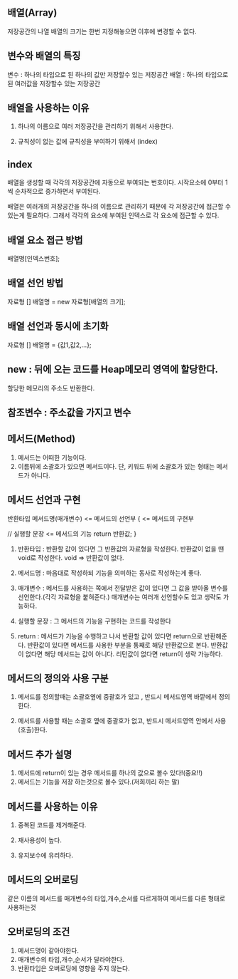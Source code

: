 ## 배열(Array)
   저장공간의 나열
   배열의 크기는 한번 지정해놓으면 이후에 변경할 수 없다.

## 변수와 배열의 특징
   변수 : 하나의 타입으로 된 하나의 값만 저장할수 있는 저장공간
   배열 : 하나의 타입으로 된 여러값을 저장할수 있는 저장공간

## 배열을 사용하는 이유
   1. 하나의 이름으로 여러 저장공간을 관리하기 위해서 사용한다.
   
   2. 규칙성이 없는 값에 규칙성을 부여하기 위해서 (index)
## index
   배열을 생성할 때 각각의 저장공간에 자동으로 부여되는 번호이다.
   시작요소에 0부터 1씩 순차적으로 증가하면서 부여된다.

   배열은 여러개의 저장공간을 하나의 이름으로 관리하기 때문에
   각 저장공간에 접근할 수 있는게 필요하다.
   그래서 각각의 요소에 부여된 인덱스로 각 요소에 접근할 수 있다.

## 배열 요소 접근 방법
배열명[인덱스번호];

## 배열 선언 방법
자료형 [] 배열명 = new 자료형[배열의 크기];

## 배열 선언과 동시에 초기화
자료형 [] 배열명 = {값1,값2,...};

## new : 뒤에 오는 코드를 Heap메모리 영역에 할당한다.
   할당한 메모리의 주소도 반환한다.

## 참조변수 : 주소값을 가지고 변수

## 메서드(Method)
   1. 메서드는 어떠한 기능이다.
   2. 이름뒤에 소괄호가 있으면 메서드이다.
      단, 키워드 뒤에 소괄호가 있는 형태는 메서드가 아니다.

## 메서드 선언과 구현
반환타입 메서드명(매개변수) <= 메서드의 선언부
{         <= 메서드의 구현부

   // 실행할 문장 <= 메서드의 기능
   return 반환값;
}
1. 반환타입 : 반환할 값이 있다면 그 반환값의 자료형을 작성한다.
       반환값이 없을 땐 void로 작성한다. void => 반환값이 없다.

2. 메서드명 : 마음대로 작성하되 기능을 의미하는 동사로 작성하는게 좋다.

3. 매개변수 : 메서드를 사용하는 쪽에서 전달받은 값이 있다면 그 값을 받아올 변수를 
       선언한다.(각각 자료형을 붙혀준다.)
       매개변수는 여러개 선언할수도 있고 생략도 가능하다.

4. 실행할 문장 : 그 메서드의 기능을 구현하는 코드를 작성한다
5. return : 메서드가 기능을 수행하고 나서 반환할 값이 있다면 return으로 반환해준다.
       반환값이 있다면 메서드를 사용한 부분을 통째로 해당 반환값으로 본다.
       반환값이 없다면 해당 메서드는 값이 아니다.
       리턴값이 없다면 return이 생략 가능하다.

## 메서드의 정의와 사용 구분
   1. 메서드를 정의할때는 소괄호옆에 중괄호가 있고 , 반드시 메서드영역 바깥에서
      정의한다.

   2. 메서드를 사용할 때는 소괄호 옆에 중괄호가 없고, 반드시 메서드영역 안에서
      사용(호출)한다.

## 메서드 추가 설명
   1. 메서드에 return이 있는 경우 메서드를 하나의 값으로 볼수 있다!(중요!!)
   2. 메서드는 기능을 저장 하는것으로 볼수 있다.(저희끼리 하는 말)

## 메서드를 사용하는 이유
   1. 중복된 코드를 제거해준다.
   
   2. 재사용성이 높다.
   
   3. 유지보수에 유리하다.

## 메서드의 오버로딩
   같은 이름의 메서드를 매개변수의 타입,개수,순서를 다르게하여
   메서드를 다른 형태로 사용하는것

## 오버로딩의 조건
   1. 메서드명이 같아야한다.
   2. 매개변수의 타입,개수,순서가 달라야한다.
   3. 반환타입은 오버로딩에 영향을 주지 않는다.















